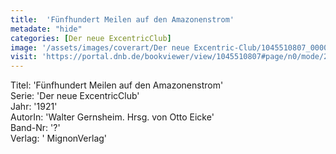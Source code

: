 ```yaml
---
title:  'Fünfhundert Meilen auf den Amazonenstrom'
metadate: "hide"
categories: [Der neue ExcentricClub]
image: '/assets/images/coverart/Der neue Excentric-Club/1045510807_00000010.jpg'
visit: 'https://portal.dnb.de/bookviewer/view/1045510807#page/n0/mode/2up'
---
```

Titel: 'Fünfhundert Meilen auf den Amazonenstrom' <br>
Serie: 'Der neue ExcentricClub' <br>
Jahr: '1921' <br>
AutorIn: 'Walter Gernsheim. Hrsg. von Otto Eicke' <br>
Band-Nr: '?' <br>
Verlag: ' MignonVerlag'